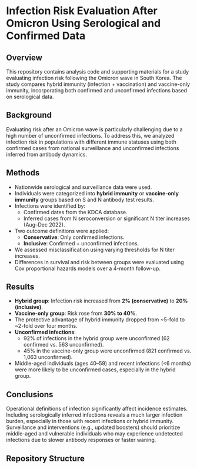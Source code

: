 # Infection Risk Evaluation After Omicron Using Serological and Confirmed Data

## Overview

This repository contains analysis code and supporting materials for a study evaluating infection risk following the Omicron wave in South Korea. The study compares hybrid immunity (infection + vaccination) and vaccine-only immunity, incorporating both confirmed and unconfirmed infections based on serological data.

## Background

Evaluating risk after an Omicron wave is particularly challenging due to a high number of unconfirmed infections. To address this, we analyzed infection risk in populations with different immune statuses using both confirmed cases from national surveillance and unconfirmed infections inferred from antibody dynamics.

## Methods

- Nationwide serological and surveillance data were used.
- Individuals were categorized into **hybrid immunity** or **vaccine-only immunity** groups based on S and N antibody test results.
- Infections were identified by:
  - Confirmed dates from the KDCA database.
  - Inferred cases from N seroconversion or significant N titer increases (Aug–Dec 2022).
- Two outcome definitions were applied:
  - **Conservative**: Only confirmed infections.
  - **Inclusive**: Confirmed + unconfirmed infections.
- We assessed misclassification using varying thresholds for N titer increases.
- Differences in survival and risk between groups were evaluated using Cox proportional hazards models over a 4-month follow-up.

## Results

- **Hybrid group**: Infection risk increased from **2% (conservative)** to **20% (inclusive)**.
- **Vaccine-only group**: Risk rose from **30% to 40%**.
- The protective advantage of hybrid immunity dropped from ~5-fold to ~2-fold over four months.
- **Unconfirmed infections**:
  - 92% of infections in the hybrid group were unconfirmed (62 confirmed vs. 563 unconfirmed).
  - 45% in the vaccine-only group were unconfirmed (821 confirmed vs. 1,063 unconfirmed).
- Middle-aged individuals (ages 40–59) and recent infections (<6 months) were more likely to be unconfirmed cases, especially in the hybrid group.

## Conclusions

Operational definitions of infection significantly affect incidence estimates. Including serologically inferred infections reveals a much larger infection burden, especially in those with recent infections or hybrid immunity. Surveillance and interventions (e.g., updated boosters) should prioritize middle-aged and vulnerable individuals who may experience undetected infections due to slower antibody responses or faster waning.

## Repository Structure
